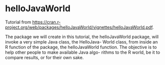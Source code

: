 # helloJavaWorld
Tutorial from https://cran.r-project.org/web/packages/helloJavaWorld/vignettes/helloJavaWorld.pdf. 

The package we will create in this tutorial, the helloJavaWorld package, will invoke a very simple Java class, the HelloJava-
World class, from inside an R function of the package, the helloJavaWorld
function. The objective is to help other people to make available Java algo-
rithms to the R world, be it to compare results, or for their own sake.
